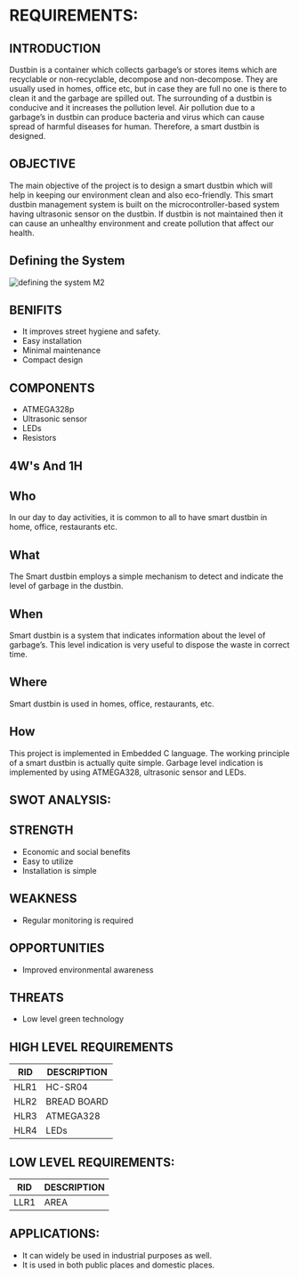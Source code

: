 # REQUIREMENTS:
## INTRODUCTION
Dustbin is a container which collects garbage’s or stores items which are recyclable or non-recyclable, decompose and non-decompose. They are usually used in homes, office etc, but in case they are full no one is there to clean it and the garbage are spilled out. The surrounding of a dustbin is conducive and it increases the pollution level. Air pollution due to a garbage’s in dustbin can produce bacteria and virus which can cause spread of harmful diseases for human. Therefore, a smart dustbin is designed.
## OBJECTIVE
The main objective of the project is to design a smart dustbin which will help in keeping our environment clean and also eco-friendly. This smart dustbin management system is built on the microcontroller-based system having ultrasonic sensor on the dustbin. If dustbin is not maintained then it can cause an unhealthy environment and create pollution that affect our health.
## Defining the System
![defining the system M2](https://user-images.githubusercontent.com/101622270/163931284-56938ba6-1c4d-4f25-bfe5-0808c92668bc.PNG)
## BENIFITS
- It improves street hygiene and safety.
- Easy installation
- Minimal maintenance
- Compact design
## COMPONENTS
- ATMEGA328p
- Ultrasonic sensor
- LEDs
- Resistors
## 4W's And 1H
## Who
In our day to day activities, it is common to all to have smart dustbin in home, office, restaurants etc.
## What
The Smart dustbin employs a simple mechanism to detect and indicate the level of garbage in the dustbin.
## When
Smart dustbin is a system that indicates information about the level of garbage’s. This level indication is very useful to dispose the waste in correct time.
## Where
Smart dustbin is used in homes, office, restaurants, etc.
## How
This project is implemented in Embedded C language. The working principle of a smart dustbin is actually quite simple. Garbage level indication is implemented by using ATMEGA328, ultrasonic sensor and LEDs.
## SWOT ANALYSIS:
## STRENGTH
- Economic and social benefits
- Easy to utilize 
- Installation is simple
## WEAKNESS
- Regular monitoring is required
## OPPORTUNITIES
- Improved environmental awareness
## THREATS
- Low level green technology
## HIGH LEVEL REQUIREMENTS
| RID | DESCRIPTION |
| --- | --- |
| HLR1 |	HC-SR04|
| HLR2 |	BREAD BOARD|
| HLR3 |	ATMEGA328 |
| HLR4 |	LEDs |
## LOW LEVEL REQUIREMENTS:
| RID |	DESCRIPTION |
| --- | --- |
| LLR1 |	AREA |
## APPLICATIONS:
- It can widely be used in industrial purposes as well.
- It is used in both public places and domestic places.
